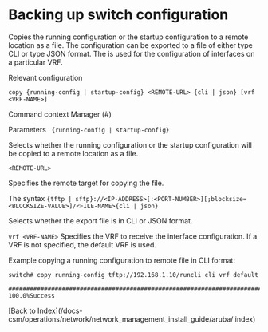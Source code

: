 # Backing up switch configuration


Copies the running configuration or the startup configuration to a remote location as a file. The configuration can be exported to a file of either type CLI or type JSON format. The <VRF-NAME> is used for the configuration of interfaces on a particular VRF.

Relevant configuration

```
copy {running-config | startup-config} <REMOTE-URL> {cli | json} [vrf <VRF-NAME>]
```

Command context Manager (#)

Parameters ``` {running-config | startup-config}```

Selects whether the running configuration or the startup configuration will be copied to a remote location as a file. 

```<REMOTE-URL>```

Specifies the remote target for copying the file. 

The syntax ```{tftp | sftp}://<IP-ADDRESS>[:<PORT-NUMBER>][;blocksize=<BLOCKSIZE-VALUE>]/<FILE-NAME>{cli | json}```

Selects whether the export file is in CLI or JSON format. 

```vrf <VRF-NAME>``` Specifies the VRF to receive the interface configuration. If a VRF is not specified, the default VRF is used.

Example copying a running configuration to remote file in CLI format:

```
switch# copy running-config tftp://192.168.1.10/runcli cli vrf default

######################################################################### 100.0%Success
```

[Back to Index](/docs-csm/operations/network/network_management_install_guide/aruba/
index)
